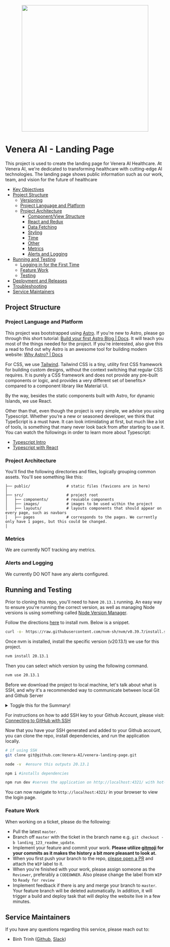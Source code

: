 <p align="center">
  <img width="400" src="https://drive.google.com/uc?export=view&id=19Wt0zKE2XZ-K8R-4uC5ZZBE25b-mrxak">
</p>

# Venera AI - Landing Page

This project is used to create the landing page for Venera AI Healthcare. At Venera AI, we're dedicated to transforming healthcare with cutting-edge AI technologies. The landing page shows public information such as our work, team, and vision for the future of healthcare

- [Key Objectives](#key-objectives)
- [Project Structure](#project-structure)
  - [Versioning](#versioning)
  - [Project Language and Platform](#project-language-and-platform)
  - [Project Architecture](#project-architecture)
    - [Component/View Structure](#component/view-structure)
    - [React and Redux](#react-and-redux)
    - [Data Fetching](#data-fetching)
    - [Styling](#styling)
    - [Time](#time)
    - [Other](#other)
    - [Metrics](#metrics)
    - [Alerts and Logging](#alerts-and-logging)
- [Running and Testing](#running-and-testing)
  - [Logging in for the First Time](#logging-in-for-the-first-time)
  - [Feature Work](#feature-work)
  - [Testing](#testing)
- [Deployment and Releases](#deployment-and-releases)
- [Troubleshooting](#troubleshooting)
- [Service Maintainers](#service-maintainers)

## Project Structure

### Project Language and Platform

This project was bootstrapped using [Astro](https://astro.build/). If you're new to Astro, please go through this short tutorial: [Build your first Astro Blog | Docs](https://docs.astro.build/en/tutorial/0-introduction/). It will teach you most of the things needed for the project. If you're interested, also give this a read to find out why Astro is an awesome tool for building modern website: [Why Astro? | Docs](https://docs.astro.build/en/concepts/why-astro/)

For CSS, we use [Tailwind](https://tailwindcss.com/). Tailwind CSS is a tiny, utility first CSS framework for building custom designs, without the context switching that regular CSS requires. It is purely a CSS framework and does not provide any pre-built components or logic, and provides a very different set of benefits↗ compared to a component library like Material UI.

By the way, besides the static components built with Astro, for dynamic Islands, we use React.

Other than that, even though the project is very simple, we advise you using Typescript. Whether you’re a new or seasoned developer, we think that TypeScript is a must have. It can look intimidating at first, but much like a lot of tools, is something that many never look back from after starting to use it. You can watch the followings in order to learn more about Typescript:

- [Typescript Intro](https://www.totaltypescript.com/tutorials/beginners-typescript)
- [Typescript with React](https://www.totaltypescript.com/tutorials/react-with-typescript)

### Project Architecture

You'll find the following directories and files, logically grouping common assets. You'll see something like this:

```
├── public/                # static files (favicons are in here)
│
├── src/                   # project root
│   ├── components/        # reusable components
│   ├── images/            # images to be used within the project
│   ├── layouts/           # layouts components that should appear on every page, such as navbars
│   ├── pages              # corresponds to the pages. We currently only have 1 pages, but this could be changed.
│

```

### Metrics

We are currently NOT tracking any metrics.

### Alerts and Logging

We currently DO NOT have any alerts configured.

## Running and Testing

Prior to cloning this repo, you'll need to have `20.13.1` running. An easy way to ensure you're running the correct version, as well as managing Node versions is using something called [Node Version Manager](https://github.com/nvm-sh/nvm).

Follow the directions [here](https://github.com/nvm-sh/nvm) to install nvm. Below is a snippet.

```bash
curl -o- https://raw.githubusercontent.com/nvm-sh/nvm/v0.39.7/install.sh | bash
```

Once nvm is installed, install the specific version (v20.13.1) we use for this project.

```bash
nvm install 20.13.1
```

Then you can select which version by using the following command.

```bash
nvm use 20.13.1
```

Before we download the project to local machine, let's talk about what is SSH, and why it's a recommended way to communicate between local Git and Github Server

<details>
<summary>Toggle this for the Summary!</summary>

```
SSH (Secure Shell) is a cryptographic network protocol that allows secure communication between two computers over an unsecured network. It provides strong encryption and authentication mechanisms, ensuring that data transmitted between the client and server remains confidential and secure from eavesdropping or tampering.

To establish a secure connection using SSH, a client initiates a connection request to a remote server. The server responds by authenticating the client's identity using cryptographic keys. Once authenticated, an encrypted tunnel is established through which data can be exchanged securely between the client and server. This encrypted tunnel prevents unauthorized access to the data being transmitted.

SSH is commonly used for various purposes, including remote login, remote command execution, and secure file transfer. It's widely utilized by system administrators, developers, and anyone who needs to access or manage remote systems securely over the internet.
```

</details>

For instructions on how to add SSH key to your Github Account, please visit: [Connecting to GitHub with SSH](https://docs.github.com/en/authentication/connecting-to-github-with-ssh)

Now that you have your SSH generated and added to your Github account, you can clone the repo, install dependencies, and run the application locally.

```bash
# if using SSH
git clone git@github.com:Venera-AI/venera-landing-page.git

node -v  #ensure this outputs 20.13.1

npm i #installs dependencies

npm run dev #serves the application on http://localhost:4321/ with hot-reloading
```

You can now navigate to `http://localhost:4321/` in your browser to view the login page.

### Feature Work

When working on a ticket, please do the following:

- Pull the latest `master`.
- Branch off `master` with the ticket in the branch name e.g. `git checkout -b landing_123_readme_update`.
- Implement your feature and commit your work. **Please utilize [gitmoji](https://github.com/carloscuesta/gitmoji) for your commits as it makes the history a bit more pleasant to look at.**
- When you first push your branch to the repo, [please open a PR](https://docs.github.com/en/pull-requests/collaborating-with-pull-requests/proposing-changes-to-your-work-with-pull-requests/creating-a-pull-request) and attach the `WIP` label to it.
- When you're finished with your work, please assign someone as the `Reviewer`, preferably a `CODEOWNER`. Also please change the label from `WIP` to `Ready for review`
- Implement feedback if there is any and merge your branch to `master`. Your feature branch will be deleted automatically. In addition, it will trigger a build and deploy task that will deploy the website live in a few minutes.

## Service Maintainers

If you have any questions regarding this service, please reach out to:

- Binh Trinh ([Github](https://github.com/kyle-trinh), [Slack](https://veneraai.slack.com/team/U0720022NJZ))
